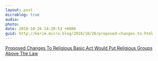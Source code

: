 ```yaml
---
layout: post
microblog: true
audio: 
photo: 
date: 2018-10-26 14:20:53 +0800
guid: http://kerim.micro.blog/2018/10/26/proposed-changes-to.html
---
```

[Proposed Changes To Religious Basic Act Would Put Religious Groups Above The Law](https://newbloommag.net/2018/10/24/religious-basic-act-changes/)
